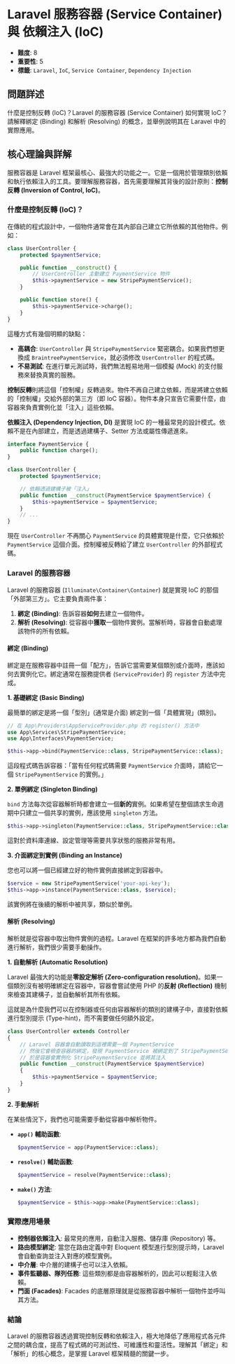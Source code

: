 # Laravel 服務容器 (Service Container) 與 依賴注入 (IoC)

- **難度**: 8
- **重要性**: 5
- **標籤**: `Laravel`, `IoC`, `Service Container`, `Dependency Injection`

## 問題詳述

什麼是控制反轉 (IoC)？Laravel 的服務容器 (Service Container) 如何實現 IoC？請解釋綁定 (Binding) 和解析 (Resolving) 的概念，並舉例說明其在 Laravel 中的實際應用。

## 核心理論與詳解

服務容器是 Laravel 框架最核心、最強大的功能之一。它是一個用於管理類別依賴和執行依賴注入的工具。要理解服務容器，首先需要理解其背後的設計原則：**控制反轉 (Inversion of Control, IoC)**。

### 什麼是控制反轉 (IoC)？

在傳統的程式設計中，一個物件通常會在其內部自己建立它所依賴的其他物件。例如：

```php
class UserController {
    protected $paymentService;

    public function __construct() {
        // UserController 主動建立 PaymentService 物件
        $this->paymentService = new StripePaymentService();
    }

    public function store() {
        $this->paymentService->charge();
    }
}
```

這種方式有幾個明顯的缺點：
- **高耦合**: `UserController` 與 `StripePaymentService` 緊密耦合。如果我們想更換成 `BraintreePaymentService`，就必須修改 `UserController` 的程式碼。
- **不易測試**: 在進行單元測試時，我們無法輕易地用一個模擬 (Mock) 的支付服務來替換真實的服務。

**控制反轉**則將這個「控制權」反轉過來。物件不再自己建立依賴，而是將建立依賴的「控制權」交給外部的第三方（即 IoC 容器）。物件本身只宣告它需要什麼，由容器來負責實例化並「注入」這些依賴。

**依賴注入 (Dependency Injection, DI)** 是實現 IoC 的一種最常見的設計模式。依賴不是在內部建立，而是透過建構子、Setter 方法或屬性傳遞進來。

```php
interface PaymentService {
    public function charge();
}

class UserController {
    protected $paymentService;

    // 依賴透過建構子被「注入」
    public function __construct(PaymentService $paymentService) {
        $this->paymentService = $paymentService;
    }
    // ...
}
```

現在 `UserController` 不再關心 `PaymentService` 的具體實現是什麼，它只依賴於 `PaymentService` 這個介面。控制權被反轉給了建立 `UserController` 的外部程式碼。

### Laravel 的服務容器

Laravel 的服務容器 (`Illuminate\Container\Container`) 就是實現 IoC 的那個「外部第三方」。它主要負責兩件事：

1.  **綁定 (Binding)**: 告訴容器**如何**去建立一個物件。
2.  **解析 (Resolving)**: 從容器中**獲取**一個物件實例。當解析時，容器會自動處理該物件的所有依賴。

#### 綁定 (Binding)

綁定是在服務容器中註冊一個「配方」，告訴它當需要某個類別或介面時，應該如何去實例化它。綁定通常在服務提供者 (`ServiceProvider`) 的 `register` 方法中完成。

**1. 基礎綁定 (Basic Binding)**

最簡單的綁定是將一個「型別」(通常是介面) 綁定到一個「具體實現」(類別)。

```php
// 在 App\Providers\AppServiceProvider.php 的 register() 方法中
use App\Services\StripePaymentService;
use App\Interfaces\PaymentService;

$this->app->bind(PaymentService::class, StripePaymentService::class);
```
這段程式碼告訴容器：「當有任何程式碼需要 `PaymentService` 介面時，請給它一個 `StripePaymentService` 的實例。」

**2. 單例綁定 (Singleton Binding)**

`bind` 方法每次從容器解析時都會建立一個**新的**實例。如果希望在整個請求生命週期中只建立一個共享的實例，應該使用 `singleton` 方法。

```php
$this->app->singleton(PaymentService::class, StripePaymentService::class);
```
這對於資料庫連線、設定管理等需要共享狀態的服務非常有用。

**3. 介面綁定到實例 (Binding an Instance)**

您也可以將一個已經建立好的物件實例直接綁定到容器中。

```php
$service = new StripePaymentService('your-api-key');
$this->app->instance(PaymentService::class, $service);
```
該實例將在後續的解析中被共享，類似於單例。

#### 解析 (Resolving)

解析就是從容器中取出物件實例的過程。Laravel 在框架的許多地方都為我們自動進行解析，我們很少需要手動操作。

**1. 自動解析 (Automatic Resolution)**

Laravel 最強大的功能是**零設定解析 (Zero-configuration resolution)**。如果一個類別沒有被明確綁定在容器中，容器會嘗試使用 PHP 的**反射 (Reflection)** 機制來檢查其建構子，並自動解析其所有依賴。

這就是為什麼我們可以在控制器或任何由容器解析的類別的建構子中，直接對依賴進行型別提示 (Type-hint)，而不需要做任何額外設定。

```php
class UserController extends Controller
{
    // Laravel 容器會自動讀取到這裡需要一個 PaymentService
    // 然後它會檢查容器的綁定，發現 PaymentService 被綁定到了 StripePaymentService
    // 於是容器會實例化 StripePaymentService 並將其注入
    public function __construct(PaymentService $paymentService)
    {
        $this->paymentService = $paymentService;
    }
}
```

**2. 手動解析**

在某些情況下，我們也可能需要手動從容器中解析物件。

- **`app()` 輔助函數**:
  ```php
  $paymentService = app(PaymentService::class);
  ```

- **`resolve()` 輔助函數**:
  ```php
  $paymentService = resolve(PaymentService::class);
  ```

- **`make()` 方法**:
  ```php
  $paymentService = $this->app->make(PaymentService::class);
  ```

### 實際應用場景

- **控制器依賴注入**: 最常見的應用，自動注入服務、儲存庫 (Repository) 等。
- **路由模型綁定**: 當您在路由定義中對 Eloquent 模型進行型別提示時，Laravel 會自動查詢並注入對應的模型實例。
- **中介層**: 中介層的建構子也可以注入依賴。
- **事件監聽器、隊列任務**: 這些類別都是由容器解析的，因此可以輕鬆注入依賴。
- **門面 (Facades)**: Facades 的底層原理就是從服務容器中解析一個物件並呼叫其方法。

### 結論

Laravel 的服務容器透過實現控制反轉和依賴注入，極大地降低了應用程式各元件之間的耦合度，提高了程式碼的可測試性、可維護性和靈活性。理解其「綁定」和「解析」的核心概念，是掌握 Laravel 框架精髓的關鍵一步。

